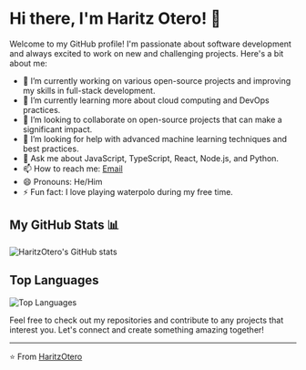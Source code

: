 # Hi there, I'm Haritz Otero! 👋

Welcome to my GitHub profile! I'm passionate about software development and always excited to work on new and challenging projects. Here's a bit about me:

- 🔭 I’m currently working on various open-source projects and improving my skills in full-stack development.
- 🌱 I’m currently learning more about cloud computing and DevOps practices.
- 👯 I’m looking to collaborate on open-source projects that can make a significant impact.
- 🤔 I’m looking for help with advanced machine learning techniques and best practices.
- 💬 Ask me about JavaScript, TypeScript, React, Node.js, and Python.
- 📫 How to reach me: [Email](mailto:haritzotero@gmail.com)
- 😄 Pronouns: He/Him
- ⚡ Fun fact: I love playing waterpolo during my free time.

## My GitHub Stats 📊

![HaritzOtero's GitHub stats](https://github-readme-stats.vercel.app/api?username=HaritzOtero&show_icons=true&theme=radical)

## Top Languages

![Top Languages](https://github-readme-stats.vercel.app/api/top-langs/?username=HaritzOtero&layout=compact&theme=radical)

Feel free to check out my repositories and contribute to any projects that interest you. Let's connect and create something amazing together!

---

⭐️ From [HaritzOtero](https://github.com/HaritzOtero)

